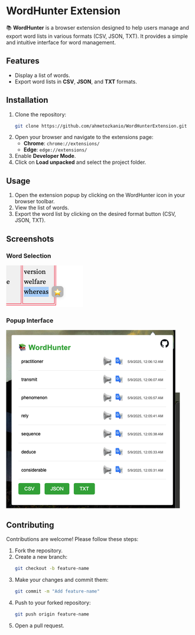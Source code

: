 # WordHunter Extension

📚 **WordHunter** is a browser extension designed to help users manage and export word lists in various formats (CSV, JSON, TXT). It provides a simple and intuitive interface for word management.

## Features

- Display a list of words.
- Export word lists in **CSV**, **JSON**, and **TXT** formats.

## Installation

1. Clone the repository:
   ```bash
   git clone https://github.com/ahmetozkanio/WordHunterExtension.git
   ```
2. Open your browser and navigate to the extensions page:
   - **Chrome**: `chrome://extensions/`
   - **Edge**: `edge://extensions/`
3. Enable **Developer Mode**.
4. Click on **Load unpacked** and select the project folder.

## Usage

1. Open the extension popup by clicking on the WordHunter icon in your browser toolbar.
2. View the list of words.
3. Export the word list by clicking on the desired format button (CSV, JSON, TXT).

## Screenshots

### Word Selection
![Word Selection Screenshot](images/ss1.png)

### Popup Interface
![Popup Screenshot](images/ss2.png)

## Contributing

Contributions are welcome! Please follow these steps:

1. Fork the repository.
2. Create a new branch:
   ```bash
   git checkout -b feature-name
   ```
3. Make your changes and commit them:
   ```bash
   git commit -m "Add feature-name"
   ```
4. Push to your forked repository:
   ```bash
   git push origin feature-name
   ```
5. Open a pull request.